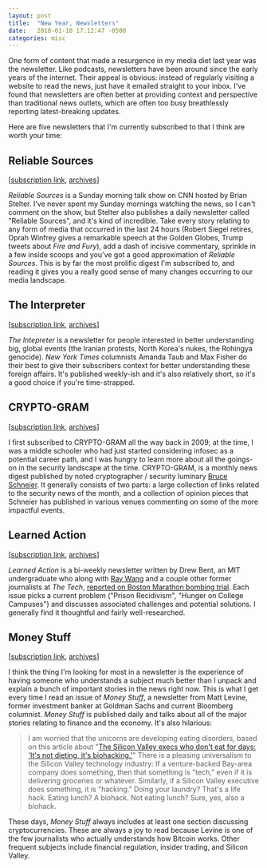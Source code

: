 ```yaml
---
layout: post
title:  "New Year, Newsletters"
date:   2018-01-10 17:12:47 -0500
categories: misc
---
```


One form of content that made a resurgence in my media diet last year was the newsletter. Like podcasts, newsletters have been around since the early years of the internet. Their appeal is obvious: instead of regularly visiting a website to read the news, just have it emailed straight to your inbox. I've found that newsletters are often better at providing context and perspective than traditional news outlets, which are often too busy breathlessly reporting latest-breaking updates.

Here are five newsletters that I'm currently subscribed to that I think are worth your time:

<!--more-->

## Reliable Sources
[[subscription link](http://cnn.us11.list-manage1.com/subscribe?u=47c9040f6ff957a59bd88396e&id=e95cdc16a9),  [archives](https://us11.campaign-archive.com/home/?u=47c9040f6ff957a59bd88396e&id=e95cdc16a9)]


*Reliable Sources* is a Sunday morning talk show on CNN hosted by Brian Stelter. I've never spent my Sunday mornings watching the news, so I can't comment on the show, but Stelter also publishes a daily newsletter called "Reliable Sources", and it's kind of incredible. Take every story relating to any form of media that occurred in the last 24 hours (Robert Siegel retires, Oprah Winfrey gives a remarkable speech at the Golden Globes, Trump tweets about *Fire and Fury*), add a dash of incisive commentary, sprinkle in a few inside scoops and you've got a good approximation of *Reliable Sources*. This is by far the most prolific digest I'm subscribed to, and reading it gives you a really good sense of many changes occurring to our media landscape.

## The Interpreter
[[subscription link](https://www.nytimes.com/newsletters/the-interpreter), [archives](https://www.nytimes.com/column/the-interpreter)]

*The Intepreter* is a newsletter for people interested in better understanding big, global events (the Iranian protests, North Korea's nukes, the Rohingya genocide). *New York Times* columnists Amanda Taub and Max Fisher do their best to give their subscribers context for better understanding these foreign affairs. It's published weekly-ish and it's also relatively short, so it's a good choice if you're time-strapped.

## CRYPTO-GRAM
[[subscription link](https://lists.schneier.com/cgi-bin/mailman/listinfo/crypto-gram), [archives](https://www.schneier.com/crypto-gram/calendar.html)]

I first subscribed to CRYPTO-GRAM all the way back in 2009; at the time, I was a middle schooler who had just started considering infosec as a potential career path, and I was hungry to learn more about all the goings-on in the security landscape at the time. CRYPTO-GRAM, is a monthly news digest published by noted cryptographer / security luminary [Bruce](https://en.wikipedia.org/wiki/Bruce_Schneier) [Schneier](https://www.schneierfacts.com/). It generally consists of two parts: a large collection of links related to the security news of the month, and a collection of opinion pieces that Schneier has published in various venues commenting on some of the more impactful events.

## Learned Action
[[subscription link](http://drewbent.us16.list-manage1.com/subscribe?u=5fdcb4d4a7f24325e2b115534&id=87869c338b), [archives](https://us16.campaign-archive.com/home/?u=5fdcb4d4a7f24325e2b115534&id=87869c338b)]

*Learned Action* is a bi-weekly newsletter written by Drew Bent, an MIT undergraduate who along with [Ray Wang](https://raywang.tech/) and a couple other former journalists at *The Tech*, [reported on Boston Marathon bombing trial](http://tech.mit.edu/V134/N61/tsarnaevnotebook.html). Each issue picks a current problem ("Prison Recidivism", "Hunger on College Campuses") and discusses associated challenges and potential solutions. I generally find it thoughtful and fairly well-researched.

## Money Stuff
[[subscription link](http://link.mail.bloombergbusiness.com/join/4wm/moneystuff-signup&hash=54223001ca3ffcf40f2629c25acea67a), [archives](https://www.bloomberg.com/view/topics/money-stuff)]

I think the thing I'm looking for most in a newsletter is the experience of having someone who understands a subject much better than I unpack and explain a bunch of important stories in the news right now. This is what I get every time I read an issue of *Money Stuff*, a newsletter from Matt Levine, former investment banker at Goldman Sachs and current Bloomberg columnist. *Money Stuff* is published daily and talks about all of the major stories relating to finance and the economy. It's also hilarious:

> I am worried that the unicorns are developing eating disorders, based on this article about "[The Silicon Valley execs who don't eat for days: 'It's not dieting, it's biohacking.'](https://www.theguardian.com/lifeandstyle/2017/sep/04/silicon-valley-ceo-fasting-trend-diet-is-it-safe)" There is a pleasing universalism to the Silicon Valley technology industry: If a venture-backed Bay-area company does something, then that something is "tech," even if it is delivering groceries or whatever. Similarly, if a Silicon Valley executive does something, it is "hacking." Doing your laundry? That's a life hack. Eating lunch? A biohack. Not eating lunch? Sure, yes, also a biohack.

These days, *Money Stuff* always includes at least one section discussing cryptocurrencies. These are always a joy to read because Levine is one of the few journalists who actually understands how Bitcoin works. Other frequent subjects include financial regulation, insider trading, and Silicon Valley.

